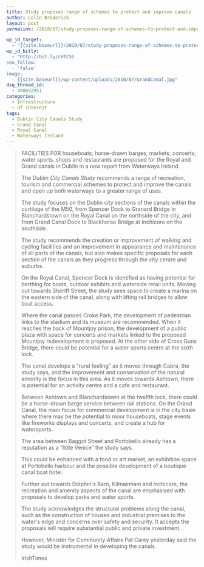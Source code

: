 ```yaml
---
title: Study proposes range of schemes to protect and improve canals
author: Colin Broderick
layout: post
permalink: /2010/07/study-proposes-range-of-schemes-to-protect-and-improve-canals/

wp_jd_target:
  - "{{site.baseurl}}/2010/07/study-proposes-range-of-schemes-to-protect-and-improve-canals/"
wp_jd_bitly:
  - "http://bit.ly/cHTC5S
seo_follow:
  - 'false'
image:
  - {{site.baseurl}}/wp-content/uploads/2010/07/GrandCanal.jpg"
dsq_thread_id:
  - 490692951
categories:
  - Infrastructure
  - Of Interest
tags:
  - Dublin City Canals Study
  - Grand Canal
  - Royal Canal
  - Waterways Ireland
---
```

> FACILITIES FOR houseboats; horse-drawn barges; markets; concerts; water sports, shops and restaurants are proposed for the Royal and Grand canals in Dublin in a new report from Waterways Ireland.
> 
> The *Dublin City Canals Study* recommends a range of recreation, tourism and commercial schemes to protect and improve the canals and open up both waterways to a greater range of uses.
> 
> The study focuses on the Dublin city sections of the canals within the curtilage of the M50, from Spencer Dock to Granard Bridge in Blanchardstown on the Royal Canal on the northside of the city, and from Grand Canal Dock to Blackhorse Bridge at Inchicore on the southside.
> 
> <!--more-->The study recommends the creation or improvement of walking and cycling facilities and an improvement in appearance and maintenance of all parts of the canals, but also makes specific proposals for each section of the canals as they progress through the city centre and suburbs.
> 
> On the Royal Canal, Spencer Dock is identified as having potential for berthing for boats, outdoor exhibits and waterside retail units. Moving out towards Sheriff Street, the study sees space to create a marina on the eastern side of the canal, along with lifting rail bridges to allow boat access.
> 
> Where the canal passes Croke Park, the development of pedestrian links to the stadium and its museum are recommended. When it reaches the back of Mountjoy prison, the development of a public plaza with space for concerts and markets linked to the proposed Mountjoy redevelopment is proposed. At the other side of Cross Guns Bridge, there could be potential for a water sports centre at the sixth lock.
> 
> The canal develops a “rural feeling” as it moves through Cabra, the study says, and the improvement and conservation of the natural amenity is the focus in this area. As it moves towards Ashtown, there is potential for an activity centre and a cafe and restaurant.
> 
> Between Ashtown and Blanchardstown at the twelfth lock, there could be a horse-drawn barge service between rail stations. On the Grand Canal, the main focus for commercial development is in the city basin where there may be the potential to moor houseboats, stage events like fireworks displays and concerts, and create a hub for watersports.
> 
> The area between Baggot Street and Portobello already has a reputation as a “little Venice” the study says.
> 
> This could be enhanced with a food or art market, an exhibition space at Portobello harbour and the possible development of a boutique canal boat hotel.
> 
> Further out towards Dolphin's Barn, Kilmainham and Inchicore, the recreation and amenity aspects of the canal are emphasised with proposals to develop parks and water sports.
> 
> The study acknowledges the structural problems along the canal, such as the construction of houses and industrial premises to the water's edge and concerns over safety and security. It accepts the proposals will require substantial public and private investment.
> 
> However, Minister for Community Affairs Pat Carey yesterday said the study would be instrumental in developing the canals.
> 
> IrishTimes

